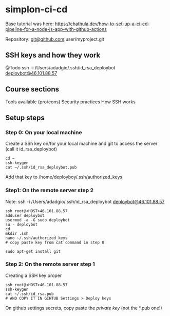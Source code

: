 # simplon-ci-cd

Base tutorial was here: 
https://chathula.dev/how-to-set-up-a-ci-cd-pipeline-for-a-node-js-app-with-github-actions

Repository: git@github.com:user/myproject.git

## SSH keys and how they work

@Todo
ssh -i /Users/adadgio/.ssh/id_rsa_deploybot deploybot@46.101.88.57

## Course sections

Tools available (pro/cons)
Security practices
How SSH works

## Setup steps

### Step 0: On your local machine

Create a SSh key on/for your local machine and git to access the server (call it id_rsa_deploybot)

```
cd ~
ssh-keygen
cat ~/.ssh/id_rsa_deploybot.pub
```

Add that key to  /home/deployboy/.ssh/authorized_keys

### Step1: On the remote server step 2

Note: ssh -i /Users/adadgio/.ssh/id_rsa_deploybot deploybot@46.101.88.57

```
ssh root@<HOST>46.101.88.57
adduser deploybot
usermod -a -G sudo deploybot
su - deploybot
cd 
mkdir .ssh
nano ~/.ssh/authorized_keys
# copy paste key from cat command in step 0

sudo apt-get install git
```

### Step 2: On the remote server step 1

Creating a SSH key proper

```
ssh root@<HOST>46.101.88.57
ssh-keygen
cat ~/.ssh/id_rsa.pub
# AND COPY IT IN GIHTUB Settings > Deploy keys
```



On github settings secrets, copy paste the *private key* (not the *.pub one!)

